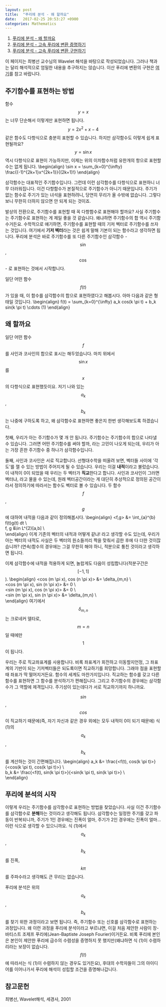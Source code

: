 ```yaml
---
layout: post
title:  "푸리에 분석 - 왜 할까요"
date:   2017-02-25 20:53:27 +0900
categories: Mathematics
---
```


1. [푸리에 분석 - 왜 할까요](https://helloworldpark.github.io/mathematics/2017/02/25/FFT_01.html)
2. [푸리에 분석 - 고속 푸리에 변환 증명하기](https://helloworldpark.github.io/mathematics/2017/02/25/FFT_02.html)
3. [푸리에 분석 - 고속 푸리에 변환 구현하기](https://helloworldpark.github.io/mathematics/2017/02/25/FFT_03.html)

이 페이지는 최병선 교수님의 Wavelet 해석을 바탕으로 작성되었습니다. 그러나 책과는 달리 해석적으로 엄밀한 내용을 추구하지는 않습니다. 이산 푸리에 변환의 구현은 [여기](https://github.com/helloworldpark/wavelet-fft)를 참고 바랍니다.

## 주기함수를 표현하는 방법
함수 $$y = x$$는 너무 단순해서 이렇게만 표현하면 됩니다. $$y = 2x^2 + x - 4$$같은 함수도 다항식으로 충분히 표현할 수 있습니다. 하지만 삼각함수도 이렇게 쉽게 표현될까요? $$y = \sin x$$ 역시 다항식으로 표현이 가능하지만, 이제는 위의 이차함수처럼 유한개의 항으로 표현할 수는 없게 됩니다.
\begin{align}
\sin x = \sum_{k=0}^{\infty} \frac{(-1)^{2k+1}x^{2k+1}}{(2k+1)!}
\end{align}

삼각함수는 대표적인 주기함수입니다. 그런데 이런 삼각함수를 다항식으로 표현하니 너무 더러워집니다. 이건 다항함수가 본질적으로 주기함수가 아니기 때문입니다. 주기가 없는 함수로 주기가 있는 녀석을 표현하려니, 당연히 무리가 올 수밖에 없습니다. 그렇다보니 무한히 더하지 않으면 안 되게 되는 것이죠.

발상의 전환으로, 주기함수를 표현할 때 꼭 다항함수로 표현해야 할까요? 사실 주기함수는 주기함수로 표현하는 게 제일 좋을 것 같습니다. 왜냐하면 주기함수의 합 역시 주기함수거든요. 수학적으로 얘기하면, 주기함수를 표현할 때의 기저 벡터로 주기함수를 쓰자는 것입니다. 여기에서 **기저 벡터**라는 것은 쉽게 말해 기본이 되는 함수라고 생각하면 됩니다. 푸리에 분석은 바로 주기함수를 또 다른 주기함수인 삼각함수 - $$\sin$$, $$\cos$$ - 로 표현하는 것에서 시작합니다.

일단 어떤 함수 $$f(t)$$가 있을 때, 이 함수를 삼각함수의 합으로 표현하였다고 해봅시다. 아마 다음과 같은 형태일 것입니다.
\begin{align}
f(t) = \sum_{k=0}^{\infty} a_k cos(k \pi t) + b_k sin(k \pi t) \cdots (1)
\end{align}

## 왜 할까요
일단 어떤 함수 $$f$$를 사인과 코사인의 합으로 표시는 해두었습니다. 마치 위에서 $$\sin x$$를 $$x$$의 다항식으로 표현했듯이요. 저기 나와 있는 $$a_k$$, $$b_k$$는 나중에 구하도록 하고, 왜 삼각함수로 표현하면 좋은지 한번 생각해보도록 하겠습니다.

첫째, 우리가 아는 주기함수가 몇 개 안 됩니다. 주기함수는 주기함수의 합으로 나타낼 수 있습니다. 그러면 어떤 주기함수를 써야 할까, 라는 고민이 나오게 되는데, 우리가 아는 가장 흔한 주기함수 중 하나가 삼각함수입니다.

둘째, 사인과 코사인은 서로 직교합니다. 선형대수학을 떠올려 보면, 벡터들 사이에 '각도'를 잴 수 있는 방법이 주어지게 될 수 있습니다. 우리는 이걸 **내적**이라고 불렀습니다. 이 내적이 0이 되었을 때 우리는 두 벡터가 **직교**한다고 합니다. 사인과 코사인이 그러면 벡터냐, 라고 물을 수 있는데, 원래 벡터공간이라는 게 대단히 추상적으로 정의된 공간이라서 정의하기에 따라서는 함수도 벡터로 볼 수 있습니다. 두 함수 $$f$$, $$g$$에 대하여 내적을 다음과 같이 정의해봅시다.
\begin{align}
<f,g> &= \int_{a}^{b} f(t)g(t) dt \\\
f, g &\in L^{2}[a,b] \\\
\end{align}
이게 기존의 벡터의 내적과 어떻게 같냐! 라고 생각할 수도 있는데, 우리가 아는 벡터의 내적도 사실은 두 벡터의 원소들끼리 짝을 맞춰서 곱한 후에 다 더한 것이잖습니까? (연속)함수의 경우에는 그걸 무한히 해야 하니, 적분으로 퉁친 것이라고 생각하면 됩니다.

이제 삼각함수에 내적을 적용하게 되면, 놀랍게도 다음이 성립합니다(적분구간은 $$[-1,1]$$).
\begin{align}
<cos (m \pi x), cos (n \pi x)> &= \delta_{m,n} \\\
<cos (m \pi x), sin (n \pi x)> &= 0 \\\
<sin (m \pi x), cos (n \pi x)> &= 0 \\\
<sin (m \pi x), sin (n \pi x)> &= \delta_{m,n} \\\
\end{align}
여기에서 $$\delta_{m,n}$$는 크로네커 델타로, $$m = n$$일 때에만 $$1$$이 됩니다.

우리는 주로 직교좌표계를 사용합니다. 비록 좌표계가 회전하고 이동할지언정, 그 좌표계의 기반이 되는 기저벡터들은 되도록이면 직교하기를 희망합니다. 그래야 점을 표현할 때 좌표가 딱 떨어지거든요. 함수의 세계도 마찬가지입니다. 직교하는 함수를 갖고 다른 함수를 표현하면 그 함수를 분석하기가 편해집니다. 그리고 주기함수의 경우에는 삼각함수가 그 역할에 제격입니다. 주기성이 있는데다가 서로 직교하기까지 하니까요.

$$sin$$, $$cos$$이 직교하기 때문에(즉, 자기 자신과 같은 경우 외에는 모두 내적이 0이 되기 때문에) 식 (1)의 $$a_k$$, $$b_k$$를 계산하는 것이 간편해집니다.
\begin{align}
a_k &= \frac{<f(t), cos(k \pi t)>}{<cos(k \pi t), cos(k \pi t)>} \\\
b_k &= \frac{<f(t), sin(k \pi t)>}{<sin(k \pi t), sin(k \pi t)>} \\\
\end{align}

## 푸리에 분석의 시작
이렇게 우리는 주기함수를 삼각함수로 표현하는 방법을 찾았습니다. 사실 이건 주기함수를 삼각함수로 **분해**하는 것이라고 생각해도 됩니다. 삼각함수는 일정한 주기를 갖고 파동이 반복되니까, 주기가 1인 경우에는 진폭이 얼마, 주기가 2인 경우에는 진폭이 얼마... 이런 식으로 생각할 수 있으니까요. 식 (1)에서 $$a_k$$, $$b_k$$를 진폭, $$k \pi $$를 주파수라고 생각해도 큰 무리는 없습니다.

푸리에 분석은 위의 $$a_k$$, $$b_k$$를 찾기 위한 과정이라고 보면 됩니다. 즉, 주기함수 또는 신호를 삼각함수로 표현하는 과정입니다. 왜 이런 과정을 푸리에 분석이라고 부르냐면, 이걸 처음 제안한 사람이 장-바티스트 조제프 푸리에(Jean-Baptiste Joseph Fourier)이거든요. 비록 푸리에 본인은 본인이 제안한 푸리에 급수의 수렴성을 증명하지 못 했지만(왜냐하면 식 (1)이 수렴하리라는 보장이 없습니다. $$f(t)$$에 따라서는 식 (1)이 수렴하지 않는 경우도 있거든요), 후대의 수학자들이 그의 아이디어를 이어나가서 푸리에 해석이 성립할 조건을 증명해나갑니다.

## 참고문헌
최병선, Wavelet해석, 세경사, 2001